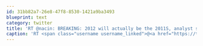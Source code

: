 ```yaml
---
id: 31bb82a7-26e8-47f8-8530-1421a9ba3493
blueprint: text
category: twitter
title: 'RT @nacin: BREAKING: 2012 will actually be the 2011S, analyst suggests.'
caption: 'RT <span class="username username_linked">@<a href="https://twitter.com/nacin" title="Andrew Nacin">nacin</a></span>: BREAKING: 2012 will actually be the 2011S, analyst suggests.'
---
```

